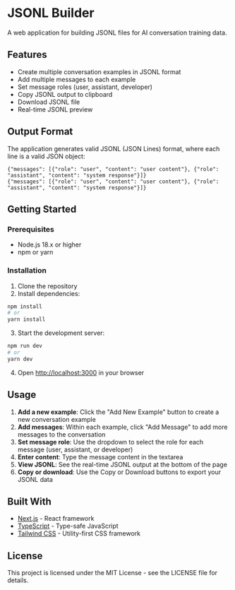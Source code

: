 # JSONL Builder

A web application for building JSONL files for AI conversation training data.

## Features

- Create multiple conversation examples in JSONL format
- Add multiple messages to each example
- Set message roles (user, assistant, developer)
- Copy JSONL output to clipboard
- Download JSONL file
- Real-time JSONL preview

## Output Format

The application generates valid JSONL (JSON Lines) format, where each line is a valid JSON object:

```
{"messages": [{"role": "user", "content": "user content"}, {"role": "assistant", "content": "system response"}]}
{"messages": [{"role": "user", "content": "user content"}, {"role": "assistant", "content": "system response"}]}
```

## Getting Started

### Prerequisites

- Node.js 18.x or higher
- npm or yarn

### Installation

1. Clone the repository
2. Install dependencies:

```bash
npm install
# or
yarn install
```

3. Start the development server:

```bash
npm run dev
# or
yarn dev
```

4. Open [http://localhost:3000](http://localhost:3000) in your browser

## Usage

1. **Add a new example**: Click the "Add New Example" button to create a new conversation example
2. **Add messages**: Within each example, click "Add Message" to add more messages to the conversation
3. **Set message role**: Use the dropdown to select the role for each message (user, assistant, or developer)
4. **Enter content**: Type the message content in the textarea
5. **View JSONL**: See the real-time JSONL output at the bottom of the page
6. **Copy or download**: Use the Copy or Download buttons to export your JSONL data

## Built With

- [Next.js](https://nextjs.org/) - React framework
- [TypeScript](https://www.typescriptlang.org/) - Type-safe JavaScript
- [Tailwind CSS](https://tailwindcss.com/) - Utility-first CSS framework

## License

This project is licensed under the MIT License - see the LICENSE file for details.
